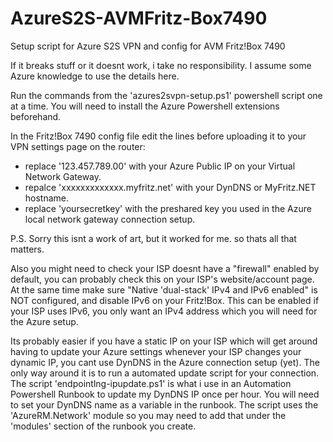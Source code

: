 # AzureS2S-AVMFritz-Box7490
Setup script for Azure S2S VPN and config for AVM Fritz!Box 7490

If it breaks stuff or it doesnt work, i take no responsibility. I assume some Azure knowledge to use the details here.

Run the commands from the 'azures2svpn-setup.ps1' powershell script one at a time. You will need to install the Azure Powershell extensions beforehand.

In the Fritz!Box 7490 config file edit the lines before uploading it to your VPN settings page on the router:
- replace '123.457.789.00' with your Azure Public IP on your Virtual Network Gateway.
- repalce 'xxxxxxxxxxxxx.myfritz.net' with your DynDNS or MyFritz.NET hostname.
- replace 'yoursecretkey' with the preshared key you used in the Azure local network gateway connection setup.

P.S. Sorry this isnt a work of art, but it worked for me. so thats all that matters.

Also you might need to check your ISP doesnt have a "firewall" enabled by default, you can probably check this on your ISP's website/account page. At the same time make sure "Native 'dual-stack' IPv4 and IPv6 enabled" is NOT configured, and disable IPv6 on your Fritz!Box. This can be enabled if your ISP uses IPv6, you only want an IPv4 address which you will need for the Azure setup. 

Its probably easier if you have a static IP on your ISP which will get around having to update your Azure settings whenever your ISP changes your dynamic IP, you cant use DynDNS in the Azure connection setup (yet). The only way around it is to run a automated update script for your connection. The script 'endpointlng-ipupdate.ps1' is what i use in an Automation Powershell Runbook to update my DynDNS IP once per hour. You will need to set your DynDNS name as a variable in the runbook. The script uses the 'AzureRM.Network' module so you may need to add that under the 'modules' section of the runbook you create.
